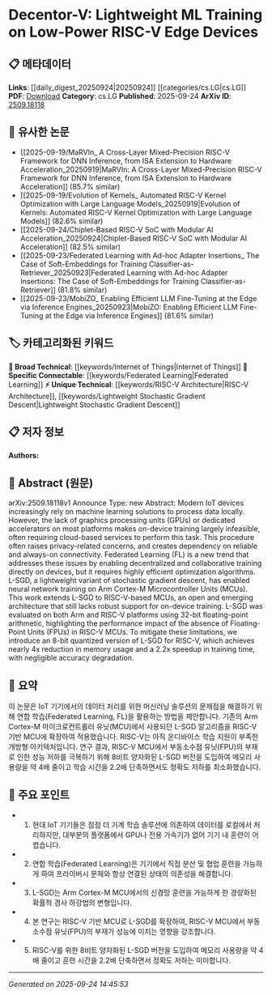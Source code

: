 <!-- KEYWORD_LINKING_METADATA:
{
  "processed_timestamp": "2025-09-24T14:45:53.088200",
  "vocabulary_version": "1.0",
  "selected_keywords": [
    "Federated Learning",
    "RISC-V Architecture",
    "Lightweight Stochastic Gradient Descent",
    "Internet of Things"
  ],
  "rejected_keywords": [],
  "similarity_scores": {
    "Federated Learning": 0.8,
    "RISC-V Architecture": 0.78,
    "Lightweight Stochastic Gradient Descent": 0.75,
    "Internet of Things": 0.7
  },
  "extraction_method": "AI_prompt_based",
  "budget_applied": true,
  "candidates_json": {
    "candidates": [
      {
        "surface": "Federated Learning",
        "canonical": "Federated Learning",
        "aliases": [
          "FL"
        ],
        "category": "specific_connectable",
        "rationale": "Federated Learning is a key concept for decentralized training, linking to privacy and connectivity issues.",
        "novelty_score": 0.55,
        "connectivity_score": 0.88,
        "specificity_score": 0.72,
        "link_intent_score": 0.8
      },
      {
        "surface": "RISC-V",
        "canonical": "RISC-V Architecture",
        "aliases": [
          "RISC-V"
        ],
        "category": "unique_technical",
        "rationale": "RISC-V is an emerging architecture relevant to the paper's focus on low-power edge devices.",
        "novelty_score": 0.7,
        "connectivity_score": 0.65,
        "specificity_score": 0.85,
        "link_intent_score": 0.78
      },
      {
        "surface": "L-SGD",
        "canonical": "Lightweight Stochastic Gradient Descent",
        "aliases": [
          "L-SGD"
        ],
        "category": "unique_technical",
        "rationale": "L-SGD is a specific optimization algorithm variant crucial for the paper's proposed method.",
        "novelty_score": 0.68,
        "connectivity_score": 0.6,
        "specificity_score": 0.8,
        "link_intent_score": 0.75
      },
      {
        "surface": "IoT devices",
        "canonical": "Internet of Things",
        "aliases": [
          "IoT"
        ],
        "category": "broad_technical",
        "rationale": "Internet of Things is central to the context of edge device applications discussed in the paper.",
        "novelty_score": 0.45,
        "connectivity_score": 0.85,
        "specificity_score": 0.6,
        "link_intent_score": 0.7
      }
    ],
    "ban_list_suggestions": [
      "on-device training",
      "cloud-based services",
      "memory usage"
    ]
  },
  "decisions": [
    {
      "candidate_surface": "Federated Learning",
      "resolved_canonical": "Federated Learning",
      "decision": "linked",
      "scores": {
        "novelty": 0.55,
        "connectivity": 0.88,
        "specificity": 0.72,
        "link_intent": 0.8
      }
    },
    {
      "candidate_surface": "RISC-V",
      "resolved_canonical": "RISC-V Architecture",
      "decision": "linked",
      "scores": {
        "novelty": 0.7,
        "connectivity": 0.65,
        "specificity": 0.85,
        "link_intent": 0.78
      }
    },
    {
      "candidate_surface": "L-SGD",
      "resolved_canonical": "Lightweight Stochastic Gradient Descent",
      "decision": "linked",
      "scores": {
        "novelty": 0.68,
        "connectivity": 0.6,
        "specificity": 0.8,
        "link_intent": 0.75
      }
    },
    {
      "candidate_surface": "IoT devices",
      "resolved_canonical": "Internet of Things",
      "decision": "linked",
      "scores": {
        "novelty": 0.45,
        "connectivity": 0.85,
        "specificity": 0.6,
        "link_intent": 0.7
      }
    }
  ]
}
-->

# Decentor-V: Lightweight ML Training on Low-Power RISC-V Edge Devices

## 📋 메타데이터

**Links**: [[daily_digest_20250924|20250924]] [[categories/cs.LG|cs.LG]]
**PDF**: [Download](https://arxiv.org/pdf/2509.18118.pdf)
**Category**: cs.LG
**Published**: 2025-09-24
**ArXiv ID**: [2509.18118](https://arxiv.org/abs/2509.18118)

## 🔗 유사한 논문
- [[2025-09-19/MaRVIn_ A Cross-Layer Mixed-Precision RISC-V Framework for DNN Inference, from ISA Extension to Hardware Acceleration_20250919|MaRVIn: A Cross-Layer Mixed-Precision RISC-V Framework for DNN Inference, from ISA Extension to Hardware Acceleration]] (85.7% similar)
- [[2025-09-19/Evolution of Kernels_ Automated RISC-V Kernel Optimization with Large Language Models_20250919|Evolution of Kernels: Automated RISC-V Kernel Optimization with Large Language Models]] (82.6% similar)
- [[2025-09-24/Chiplet-Based RISC-V SoC with Modular AI Acceleration_20250924|Chiplet-Based RISC-V SoC with Modular AI Acceleration]] (82.5% similar)
- [[2025-09-23/Federated Learning with Ad-hoc Adapter Insertions_ The Case of Soft-Embeddings for Training Classifier-as-Retriever_20250923|Federated Learning with Ad-hoc Adapter Insertions: The Case of Soft-Embeddings for Training Classifier-as-Retriever]] (81.8% similar)
- [[2025-09-23/MobiZO_ Enabling Efficient LLM Fine-Tuning at the Edge via Inference Engines_20250923|MobiZO: Enabling Efficient LLM Fine-Tuning at the Edge via Inference Engines]] (81.6% similar)

## 🏷️ 카테고리화된 키워드
**🧠 Broad Technical**: [[keywords/Internet of Things|Internet of Things]]
**🔗 Specific Connectable**: [[keywords/Federated Learning|Federated Learning]]
**⚡ Unique Technical**: [[keywords/RISC-V Architecture|RISC-V Architecture]], [[keywords/Lightweight Stochastic Gradient Descent|Lightweight Stochastic Gradient Descent]]

## 📋 저자 정보

**Authors:** 

## 📄 Abstract (원문)

arXiv:2509.18118v1 Announce Type: new 
Abstract: Modern IoT devices increasingly rely on machine learning solutions to process data locally. However, the lack of graphics processing units (GPUs) or dedicated accelerators on most platforms makes on-device training largely infeasible, often requiring cloud-based services to perform this task. This procedure often raises privacy-related concerns, and creates dependency on reliable and always-on connectivity. Federated Learning (FL) is a new trend that addresses these issues by enabling decentralized and collaborative training directly on devices, but it requires highly efficient optimization algorithms. L-SGD, a lightweight variant of stochastic gradient descent, has enabled neural network training on Arm Cortex-M Microcontroller Units (MCUs). This work extends L-SGD to RISC-V-based MCUs, an open and emerging architecture that still lacks robust support for on-device training. L-SGD was evaluated on both Arm and RISC-V platforms using 32-bit floating-point arithmetic, highlighting the performance impact of the absence of Floating-Point Units (FPUs) in RISC-V MCUs. To mitigate these limitations, we introduce an 8-bit quantized version of L-SGD for RISC-V, which achieves nearly 4x reduction in memory usage and a 2.2x speedup in training time, with negligible accuracy degradation.

## 📝 요약

이 논문은 IoT 기기에서의 데이터 처리를 위한 머신러닝 솔루션의 문제점을 해결하기 위해 연합 학습(Federated Learning, FL)을 활용하는 방법을 제안합니다. 기존의 Arm Cortex-M 마이크로컨트롤러 유닛(MCU)에서 사용되던 L-SGD 알고리즘을 RISC-V 기반 MCU에 확장하여 적용했습니다. RISC-V는 아직 온디바이스 학습 지원이 부족한 개방형 아키텍처입니다. 연구 결과, RISC-V MCU에서 부동소수점 유닛(FPU)의 부재로 인한 성능 저하를 극복하기 위해 8비트 양자화된 L-SGD 버전을 도입하여 메모리 사용량을 약 4배 줄이고 학습 시간을 2.2배 단축하면서도 정확도 저하를 최소화했습니다.

## 🎯 주요 포인트

- 1. 현대 IoT 기기들은 점점 더 기계 학습 솔루션에 의존하여 데이터를 로컬에서 처리하지만, 대부분의 플랫폼에서 GPU나 전용 가속기가 없어 기기 내 훈련이 어렵습니다.
- 2. 연합 학습(Federated Learning)은 기기에서 직접 분산 및 협업 훈련을 가능하게 하여 프라이버시 문제와 항상 연결된 상태의 의존성을 해결합니다.
- 3. L-SGD는 Arm Cortex-M MCU에서의 신경망 훈련을 가능하게 한 경량화된 확률적 경사 하강법의 변형입니다.
- 4. 본 연구는 RISC-V 기반 MCU로 L-SGD를 확장하여, RISC-V MCU에서 부동 소수점 유닛(FPU)의 부재가 성능에 미치는 영향을 강조합니다.
- 5. RISC-V를 위한 8비트 양자화된 L-SGD 버전을 도입하여 메모리 사용량을 약 4배 줄이고 훈련 시간을 2.2배 단축하면서 정확도 저하는 미미합니다.


---

*Generated on 2025-09-24 14:45:53*